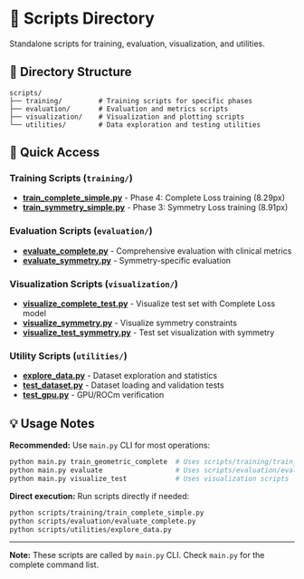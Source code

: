 # 🔧 Scripts Directory

Standalone scripts for training, evaluation, visualization, and utilities.

## 📂 Directory Structure

```
scripts/
├── training/         # Training scripts for specific phases
├── evaluation/       # Evaluation and metrics scripts
├── visualization/    # Visualization and plotting scripts
└── utilities/        # Data exploration and testing utilities
```

## 🚀 Quick Access

### Training Scripts (`training/`)
- **[train_complete_simple.py](training/train_complete_simple.py)** - Phase 4: Complete Loss training (8.29px)
- **[train_symmetry_simple.py](training/train_symmetry_simple.py)** - Phase 3: Symmetry Loss training (8.91px)

### Evaluation Scripts (`evaluation/`)
- **[evaluate_complete.py](evaluation/evaluate_complete.py)** - Comprehensive evaluation with clinical metrics
- **[evaluate_symmetry.py](evaluation/evaluate_symmetry.py)** - Symmetry-specific evaluation

### Visualization Scripts (`visualization/`)
- **[visualize_complete_test.py](visualization/visualize_complete_test.py)** - Visualize test set with Complete Loss model
- **[visualize_symmetry.py](visualization/visualize_symmetry.py)** - Visualize symmetry constraints
- **[visualize_test_symmetry.py](visualization/visualize_test_symmetry.py)** - Test set visualization with symmetry

### Utility Scripts (`utilities/`)
- **[explore_data.py](utilities/explore_data.py)** - Dataset exploration and statistics
- **[test_dataset.py](utilities/test_dataset.py)** - Dataset loading and validation tests
- **[test_gpu.py](utilities/test_gpu.py)** - GPU/ROCm verification

## 💡 Usage Notes

**Recommended:** Use `main.py` CLI for most operations:
```bash
python main.py train_geometric_complete  # Uses scripts/training/train_complete_simple.py
python main.py evaluate                  # Uses scripts/evaluation/evaluate_complete.py
python main.py visualize_test            # Uses visualization scripts
```

**Direct execution:** Run scripts directly if needed:
```bash
python scripts/training/train_complete_simple.py
python scripts/evaluation/evaluate_complete.py
python scripts/utilities/explore_data.py
```

---

**Note:** These scripts are called by `main.py` CLI. Check `main.py` for the complete command list.
